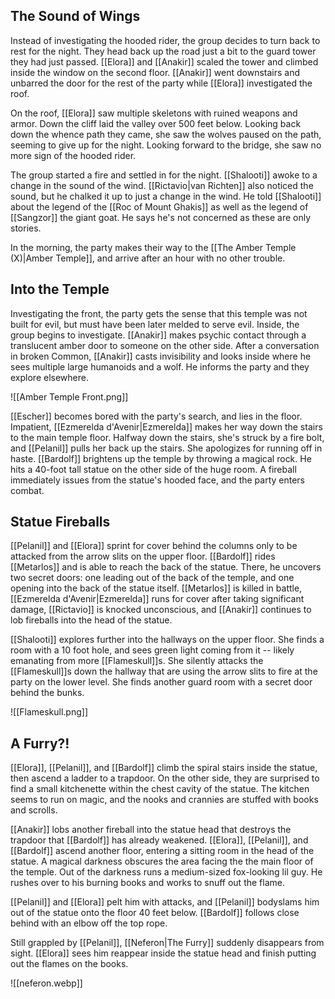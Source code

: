 ## The Sound of Wings

Instead of investigating the hooded rider, the group decides to turn back to rest for the night. They head back up the road just a bit to the guard tower they had just passed.  [[Elora]] and [[Anakir]] scaled the tower and climbed inside the window on the second floor. [[Anakir]] went downstairs and unbarred the door for the rest of the party while [[Elora]] investigated the roof.

On the roof, [[Elora]] saw multiple skeletons with ruined weapons and armor. Down the cliff laid the valley over 500 feet below. Looking back down the whence path they came, she saw the wolves paused on the path, seeming to give up for the night. Looking forward to the bridge, she saw no more sign of the hooded rider.

The group started a fire and settled in for the night. [[Shalooti]] awoke to a change in the sound of the wind. [[Rictavio|van Richten]] also noticed the sound, but he chalked it up to just a change in the wind. He told [[Shalooti]] about the legend of the [[Roc of Mount Ghakis]] as well as the legend of [[Sangzor]] the giant goat. He says he's not concerned as these are only stories.

In the morning, the party makes their way to the [[The Amber Temple (X)|Amber Temple]], and arrive after an hour with no other trouble.

## Into the Temple

Investigating the front, the party gets the sense that this temple was not built for evil, but must have been later melded to serve evil. Inside, the group begins to investigate. [[Anakir]] makes psychic contact through a translucent amber door to someone on the other side. After a conversation in broken Common, [[Anakir]] casts invisibility and looks inside where he sees multiple large humanoids and a wolf. He informs the party and they explore elsewhere.

![[Amber Temple Front.png]]

[[Escher]] becomes bored with the party's search, and lies in the floor. Impatient, [[Ezmerelda d'Avenir|Ezmerelda]] makes her way down the stairs to the main temple floor. Halfway down the stairs, she's struck by a fire bolt, and [[Pelanil]] pulls her back up the stairs. She apologizes for running off in haste. [[Bardolf]] brightens up the temple by throwing a magical rock. He hits a 40-foot tall statue on the other side of the huge room. A fireball immediately issues from the statue's hooded face, and the party enters combat.

## Statue Fireballs

[[Pelanil]] and [[Elora]] sprint for cover behind the columns only to be attacked from the arrow slits on the upper floor. [[Bardolf]] rides [[Metarlos]] and is able to reach the back of the statue. There, he uncovers two secret doors: one leading out of the back of the temple, and one opening into the back of the statue itself. [[Metarlos]] is killed in battle, [[Ezmerelda d'Avenir|Ezmerelda]] runs for cover after taking significant damage, [[Rictavio]] is knocked unconscious, and [[Anakir]] continues to lob fireballs into the head of the statue.

[[Shalooti]] explores further into the hallways on the upper floor. She finds a room with a 10 foot hole, and sees green light coming from it -- likely emanating from more [[Flameskull]]s. She silently attacks the [[Flameskull]]s down the hallway that are using the arrow slits to fire at the party on the lower level. She finds another guard room with a secret door behind the bunks.

![[Flameskull.png]]

## A Furry?!

[[Elora]], [[Pelanil]], and [[Bardolf]] climb the spiral stairs inside the statue, then ascend a ladder to a trapdoor. On the other side, they are surprised to find a small kitchenette within the chest cavity of the statue. The kitchen seems to run on magic, and the nooks and crannies are stuffed with books and scrolls.

[[Anakir]] lobs another fireball into the statue head that destroys the trapdoor that [[Bardolf]] has already weakened. [[Elora]], [[Pelanil]], and [[Bardolf]] ascend another floor, entering a sitting room in the head of the statue. A magical darkness obscures the area facing the the main floor of the temple. Out of the darkness runs a medium-sized fox-looking lil guy. He rushes over to his burning books and works to snuff out the flame.

[[Pelanil]] and [[Elora]] pelt him with attacks, and [[Pelanil]] bodyslams him out of the statue onto the floor 40 feet below. [[Bardolf]] follows close behind with an elbow off the top rope.

Still grappled by [[Pelanil]], [[Neferon|The Furry]] suddenly disappears from sight. [[Elora]] sees him reappear inside the statue head and finish putting out the flames on the books.

![[neferon.webp]]